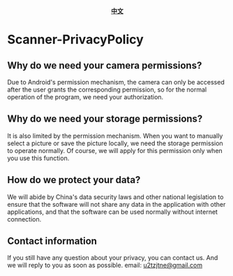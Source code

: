<p align="center">
  <a href="README-zh.md">
    <b>中文</b>
  </a>
</p>

# Scanner-PrivacyPolicy

## Why do we need your camera permissions?
Due to Android's permission mechanism, the camera can only be accessed after the user grants the corresponding permission, so for the normal operation of the program, we need your authorization.

## Why do we need your storage permissions?
It is also limited by the permission mechanism. When you want to manually select a picture or save the picture locally, we need the storage permission to operate normally. Of course, we will apply for this permission only when you use this function.

## How do we protect your data?
We will abide by China's data security laws and other national legislation to ensure that the software will not share any data in the application with other applications, and that the software can be used normally without internet connection.

## Contact information
If you still have any question about your privacy, you can contact us. And we will reply to you as soon as possible.
email: u2tzjtne@gmail.com
